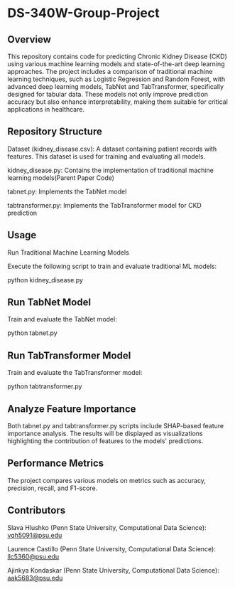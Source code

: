 # DS-340W-Group-Project
## Overview
This repository contains code for predicting Chronic Kidney Disease (CKD) using various machine learning models and state-of-the-art deep learning approaches. The project includes a comparison of traditional machine learning techniques, such as Logistic Regression and Random Forest, with advanced deep learning models, TabNet and TabTransformer, specifically designed for tabular data. These models not only improve prediction accuracy but also enhance interpretability, making them suitable for critical applications in healthcare.

## Repository Structure
Dataset (kidney_disease.csv):
A dataset containing patient records with features. This dataset is used for training and evaluating all models.

kidney_disease.py:
Contains the implementation of traditional machine learning models(Parent Paper Code)

tabnet.py:
Implements the TabNet model

tabtransformer.py:
Implements the TabTransformer model for CKD prediction


## Usage
Run Traditional Machine Learning Models

Execute the following script to train and evaluate traditional ML models:

python kidney_disease.py

## Run TabNet Model
Train and evaluate the TabNet model:

python tabnet.py

## Run TabTransformer Model
Train and evaluate the TabTransformer model:

python tabtransformer.py

## Analyze Feature Importance
Both tabnet.py and tabtransformer.py scripts include SHAP-based feature importance analysis. The results will be displayed as visualizations highlighting the contribution of features to the models' predictions.

## Performance Metrics
The project compares various models on metrics such as accuracy, precision, recall, and F1-score.

## Contributors
Slava Hlushko (Penn State University, Computational Data Science): vqh5091@psu.edu

Laurence Castillo (Penn State University, Computational Data Science): llc5360@psu.edu

Ajinkya Kondaskar (Penn State University, Computational Data Science): aak5683@psu.edu



